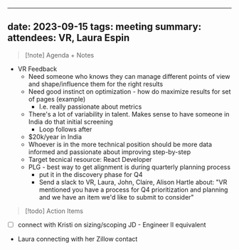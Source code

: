 
---
date: 2023-09-15
tags: meeting
summary: 
attendees: VR, Laura Espin
---

> [!note] Agenda + Notes
> 

- VR Feedback
	- Need someone who knows they can manage different points of view and shape/influence them for the right results
	- Need good instinct on optimization - how do maximize results for set of pages (example)
		- I.e. really passionate about metrics
	- There's a lot of variability in talent. Makes sense to have someone in India do that initial screening
		- Loop follows after
	- $20k/year in India
	- Whoever is in the more technical position should be more data informed and passionate about improving step-by-step
	- Target tecnical resource: React Developer
	- PLG - best way to get alignment is during quarterly planning process
		- put it in the discovery phase for Q4
		- Send a slack to VR, Laura, John, Claire, Alison Hartle about: "VR mentioned you have a process for Q4 prioritization and planning and we have an item we'd like to submit to consider"

> [!todo] Action Items

- [ ] connect with Kristi on sizing/scoping JD - Engineer II equivalent
- Laura connecting with her Zillow contact


